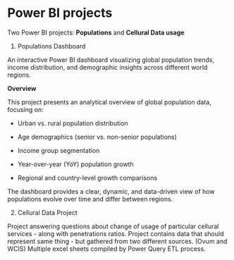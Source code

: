# Power BI projects
Two Power BI projects: **Populations** and **Cellural Data usage**

1. Populations Dashboard

  An interactive Power BI dashboard visualizing global population trends, income distribution, and demographic insights across different world regions.

  **Overview**

This project presents an analytical overview of global population data, focusing on:

- Urban vs. rural population distribution

- Age demographics (senior vs. non-senior populations)

- Income group segmentation

- Year-over-year (YoY) population growth

- Regional and country-level growth comparisons

The dashboard provides a clear, dynamic, and data-driven view of how populations evolve over time and differ between regions.

2. Cellural Data Project

  Project answering questions about change of usage of particular cellural services - along with penetrations ratios.
  Project contains data that should represent same thing - but gathered from two different sources. (Ovum and WCIS)
  Multiple excel sheets compiled by Power Query ETL process.
